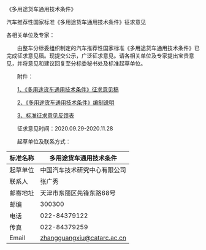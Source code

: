 《多用途货车通用技术条件》

汽车推荐性国家标准《多用途货车通用技术条件》征求意见



各相关单位及专家：

　　由整车分标委组织制定的汽车推荐性国家标准《多用途货车通用技术条件》已完成征求意见稿。现提交公示，广泛征求意见。请各相关单位及专家提出宝贵意见，并将意见和建议回复至分标委秘书处及标准起草单位。

　　附件：

　　[1、《多用途货车通用技术条件》征求意见稿](http://www.catarc.org.cn/upload/202009/29/202009291637166936.pdf)

　　[2、《多用途货车通用技术条件》编制说明](http://www.catarc.org.cn/upload/202009/29/202009291637323585.pdf)

　　[3、标准征求意见反馈表](http://www.catarc.org.cn/upload/202009/29/202009291638353911.doc)

　　征求意见时间：2020.09.29-2020.11.28

　　起草单位及联系方式：

| 标准名称 | 多用途货车通用技术条件       |
| -------- | ---------------------------- |
| 起草单位 | 中国汽车技术研究中心有限公司 |
| 联系人   | 张广秀                       |
| 邮寄地址 | 天津市东丽区先锋东路68号     |
| 邮编     | 300300                       |
| 电话     | 022-84379122                 |
| 传真     | 022-84379259                 |
| Email    | zhangguangxiu@catarc.ac.cn   |